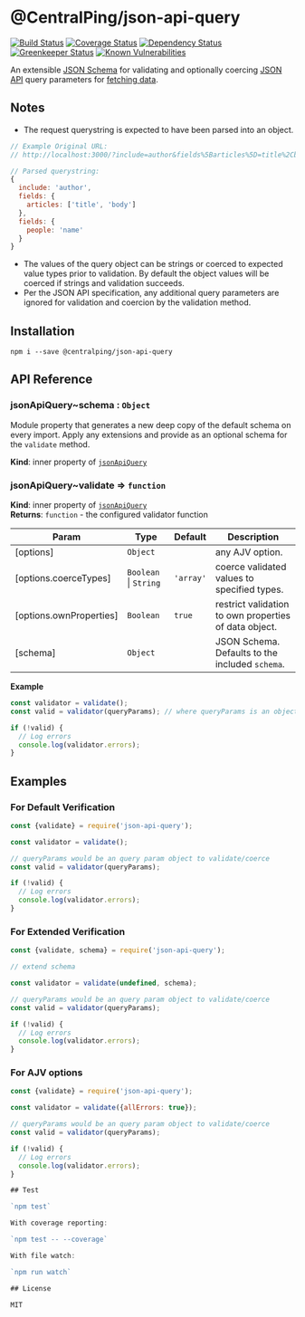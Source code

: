 # @CentralPing/json-api-query

[![Build Status](https://travis-ci.org/CentralPing/json-api-query.svg?branch=master)](https://travis-ci.org/CentralPing/json-api-query)
[![Coverage Status](https://coveralls.io/repos/github/CentralPing/json-api-query/badge.svg)](https://coveralls.io/github/CentralPing/json-api-query)
[![Dependency Status](https://david-dm.org/CentralPing/json-api-query.svg)](https://david-dm.org/CentralPing/json-api-query)
[![Greenkeeper Status](https://badges.greenkeeper.io/CentralPing/json-api-query.svg)](https://greenkeeper.io/)
[![Known Vulnerabilities](https://snyk.io/test/github/centralping/json-api-query/badge.svg)](https://snyk.io/test/github/centralping/json-api-query)

An extensible [JSON Schema](http://json-schema.org) for validating and optionally coercing [JSON API](http://jsonapi.org/) query parameters for [fetching data](http://jsonapi.org/format/#fetching).

## Notes

* The request querystring is expected to have been parsed into an object.
```js
// Example Original URL:
// http://localhost:3000/?include=author&fields%5Barticles%5D=title%2Cbody&fields%5Bpeople%5D=name

// Parsed querystring:
{
  include: 'author',
  fields: {
    articles: ['title', 'body']
  },
  fields: {
    people: 'name'
  }
}
```
* The values of the query object can be strings or coerced to expected value types prior to validation. By default the object values will be coerced if strings and validation succeeds.
* Per the JSON API specification, any additional query parameters are ignored for validation and coercion by the validation method.

## Installation

`npm i --save @centralping/json-api-query`

## API Reference

<a name="module_jsonApiQuery..schema"></a>

### jsonApiQuery~schema : <code>Object</code>
Module property that generates a new deep copy of the default schema
on every import. Apply any extensions and provide as an optional schema
for the `validate` method.

**Kind**: inner property of [<code>jsonApiQuery</code>](#module_jsonApiQuery)  
<a name="module_jsonApiQuery..validate"></a>

### jsonApiQuery~validate ⇒ <code>function</code>
**Kind**: inner property of [<code>jsonApiQuery</code>](#module_jsonApiQuery)  
**Returns**: <code>function</code> - the configured validator function  

| Param | Type | Default | Description |
| --- | --- | --- | --- |
| [options] | <code>Object</code> |  | any AJV option. |
| [options.coerceTypes] | <code>Boolean</code> \| <code>String</code> | <code>&#x27;array&#x27;</code> | coerce validated values to specified types. |
| [options.ownProperties] | <code>Boolean</code> | <code>true</code> | restrict validation to own properties of data object. |
| [schema] | <code>Object</code> |  | JSON Schema. Defaults to the included `schema`. |

**Example**  
```js
const validator = validate();
const valid = validator(queryParams); // where queryParams is an object

if (!valid) {
  // Log errors
  console.log(validator.errors);
}
```

## Examples

### For Default Verification

```js
const {validate} = require('json-api-query');

const validator = validate();

// queryParams would be an query param object to validate/coerce
const valid = validator(queryParams);

if (!valid) {
  // Log errors
  console.log(validator.errors);
}
```

### For Extended Verification

```js
const {validate, schema} = require('json-api-query');

// extend schema

const validator = validate(undefined, schema);

// queryParams would be an query param object to validate/coerce
const valid = validator(queryParams);

if (!valid) {
  // Log errors
  console.log(validator.errors);
}
```

### For AJV options

```js
const {validate} = require('json-api-query');

const validator = validate({allErrors: true});

// queryParams would be an query param object to validate/coerce
const valid = validator(queryParams);

if (!valid) {
  // Log errors
  console.log(validator.errors);
}

## Test

`npm test`

With coverage reporting:

`npm test -- --coverage`

With file watch:

`npm run watch`

## License

MIT
